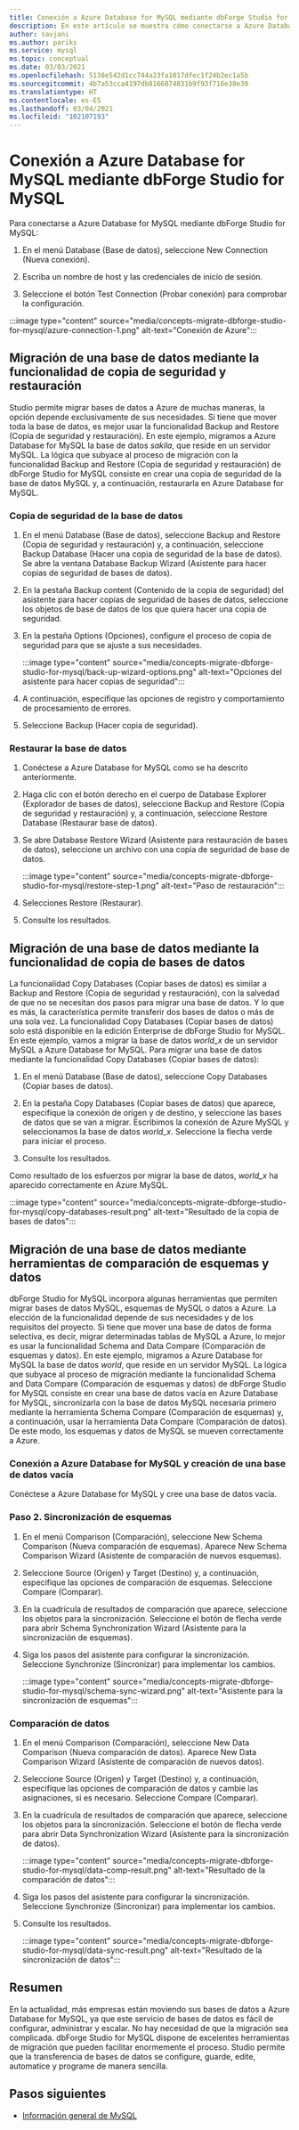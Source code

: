 ```yaml
---
title: Conexión a Azure Database for MySQL mediante dbForge Studio for MySQL
description: En este artículo se muestra cómo conectarse a Azure Database for MySQL Server a través de dbForge Studio for MySQL.
author: savjani
ms.author: pariks
ms.service: mysql
ms.topic: conceptual
ms.date: 03/03/2021
ms.openlocfilehash: 5138e542d1cc744a23fa1017dfec1f24b2ec1a5b
ms.sourcegitcommit: 4b7a53cca4197db8166874831b9f93f716e38e30
ms.translationtype: HT
ms.contentlocale: es-ES
ms.lasthandoff: 03/04/2021
ms.locfileid: "102107193"
---
```

# <a name="connect-to-azure-database-for-mysql-using-dbforge-studio-for-mysql"></a>Conexión a Azure Database for MySQL mediante dbForge Studio for MySQL

Para conectarse a Azure Database for MySQL mediante dbForge Studio for MySQL:

1. En el menú Database (Base de datos), seleccione New Connection (Nueva conexión).

2. Escriba un nombre de host y las credenciales de inicio de sesión.

3. Seleccione el botón Test Connection (Probar conexión) para comprobar la configuración.

:::image type="content" source="media/concepts-migrate-dbforge-studio-for-mysql/azure-connection-1.png" alt-text="Conexión de Azure":::

## <a name="migrate-a-database-using-the-backup-and-restore-functionality"></a>Migración de una base de datos mediante la funcionalidad de copia de seguridad y restauración

Studio permite migrar bases de datos a Azure de muchas maneras, la opción depende exclusivamente de sus necesidades. Si tiene que mover toda la base de datos, es mejor usar la funcionalidad Backup and Restore (Copia de seguridad y restauración). En este ejemplo, migramos a Azure Database for MySQL la base de datos *sakila*, que reside en un servidor MySQL. La lógica que subyace al proceso de migración con la funcionalidad Backup and Restore (Copia de seguridad y restauración) de dbForge Studio for MySQL consiste en crear una copia de seguridad de la base de datos MySQL y, a continuación, restaurarla en Azure Database for MySQL.

### <a name="back-up-the-database"></a>Copia de seguridad de la base de datos

1. En el menú Database (Base de datos), seleccione Backup and Restore (Copia de seguridad y restauración) y, a continuación, seleccione Backup Database (Hacer una copia de seguridad de la base de datos). Se abre la ventana Database Backup Wizard (Asistente para hacer copias de seguridad de bases de datos).

2. En la pestaña Backup content (Contenido de la copia de seguridad) del asistente para hacer copias de seguridad de bases de datos, seleccione los objetos de base de datos de los que quiera hacer una copia de seguridad.

3. En la pestaña Options (Opciones), configure el proceso de copia de seguridad para que se ajuste a sus necesidades.

    :::image type="content" source="media/concepts-migrate-dbforge-studio-for-mysql/back-up-wizard-options.png" alt-text="Opciones del asistente para hacer copias de seguridad":::

4. A continuación, especifique las opciones de registro y comportamiento de procesamiento de errores.

5. Seleccione Backup (Hacer copia de seguridad).

### <a name="restore-the-database"></a>Restaurar la base de datos

1. Conéctese a Azure Database for MySQL como se ha descrito anteriormente.

2. Haga clic con el botón derecho en el cuerpo de Database Explorer (Explorador de bases de datos), seleccione Backup and Restore (Copia de seguridad y restauración) y, a continuación, seleccione Restore Database (Restaurar base de datos).

3. Se abre Database Restore Wizard (Asistente para restauración de bases de datos), seleccione un archivo con una copia de seguridad de base de datos.

    :::image type="content" source="media/concepts-migrate-dbforge-studio-for-mysql/restore-step-1.png" alt-text="Paso de restauración":::

4. Selecciones Restore (Restaurar).

5. Consulte los resultados.

## <a name="migrate-a-database-using-the-copy-databases-functionality"></a>Migración de una base de datos mediante la funcionalidad de copia de bases de datos

La funcionalidad Copy Databases (Copiar bases de datos) es similar a Backup and Restore (Copia de seguridad y restauración), con la salvedad de que no se necesitan dos pasos para migrar una base de datos. Y lo que es más, la característica permite transferir dos bases de datos o más de una sola vez. La funcionalidad Copy Databases (Copiar bases de datos) solo está disponible en la edición Enterprise de dbForge Studio for MySQL.
En este ejemplo, vamos a migrar la base de datos *world_x* de un servidor MySQL a Azure Database for MySQL.
Para migrar una base de datos mediante la funcionalidad Copy Databases (Copiar bases de datos):

1. En el menú Database (Base de datos), seleccione Copy Databases (Copiar bases de datos). 

2. En la pestaña Copy Databases (Copiar bases de datos) que aparece, especifique la conexión de origen y de destino, y seleccione las bases de datos que se van a migrar. Escribimos la conexión de Azure MySQL y seleccionamos la base de datos *world_x*. Seleccione la flecha verde para iniciar el proceso.

3. Consulte los resultados.

Como resultado de los esfuerzos por migrar la base de datos, *world_x* ha aparecido correctamente en Azure MySQL.

:::image type="content" source="media/concepts-migrate-dbforge-studio-for-mysql/copy-databases-result.png" alt-text="Resultado de la copia de bases de datos":::

## <a name="migrate-a-database-using-schema-and-data-compare-tools"></a>Migración de una base de datos mediante herramientas de comparación de esquemas y datos

dbForge Studio for MySQL incorpora algunas herramientas que permiten migrar bases de datos MySQL, esquemas de MySQL o datos a Azure. La elección de la funcionalidad depende de sus necesidades y de los requisitos del proyecto. Si tiene que mover una base de datos de forma selectiva, es decir, migrar determinadas tablas de MySQL a Azure, lo mejor es usar la funcionalidad Schema and Data Compare (Comparación de esquemas y datos).
En este ejemplo, migramos a Azure Database for MySQL la base de datos *world*, que reside en un servidor MySQL. La lógica que subyace al proceso de migración mediante la funcionalidad Schema and Data Compare (Comparación de esquemas y datos) de dbForge Studio for MySQL consiste en crear una base de datos vacía en Azure Database for MySQL, sincronizarla con la base de datos MySQL necesaria primero mediante la herramienta Schema Compare (Comparación de esquemas) y, a continuación, usar la herramienta Data Compare (Comparación de datos). De este modo, los esquemas y datos de MySQL se mueven correctamente a Azure.

### <a name="connect-to-azure-database-for-mysql-and-create-an-empty-database"></a>Conexión a Azure Database for MySQL y creación de una base de datos vacía

Conéctese a Azure Database for MySQL y cree una base de datos vacía.

### <a name="step-2-schema-synchronization"></a>Paso 2. Sincronización de esquemas

1. En el menú Comparison (Comparación), seleccione New Schema Comparison (Nueva comparación de esquemas).
Aparece New Schema Comparison Wizard (Asistente de comparación de nuevos esquemas).

2. Seleccione Source (Origen) y Target (Destino) y, a continuación, especifique las opciones de comparación de esquemas. Seleccione Compare (Comparar).

3. En la cuadrícula de resultados de comparación que aparece, seleccione los objetos para la sincronización. Seleccione el botón de flecha verde para abrir Schema Synchronization Wizard (Asistente para la sincronización de esquemas).

4. Siga los pasos del asistente para configurar la sincronización. Seleccione Synchronize (Sincronizar) para implementar los cambios.

    :::image type="content" source="media/concepts-migrate-dbforge-studio-for-mysql/schema-sync-wizard.png" alt-text="Asistente para la sincronización de esquemas":::

### <a name="data-comparison"></a>Comparación de datos

1. En el menú Comparison (Comparación), seleccione New Data Comparison (Nueva comparación de datos). Aparece New Data Comparison Wizard (Asistente de comparación de nuevos datos).

2. Seleccione Source (Origen) y Target (Destino) y, a continuación, especifique las opciones de comparación de datos y cambie las asignaciones, si es necesario. Seleccione Compare (Comparar).

3. En la cuadrícula de resultados de comparación que aparece, seleccione los objetos para la sincronización. Seleccione el botón de flecha verde para abrir Data Synchronization Wizard (Asistente para la sincronización de datos).

    :::image type="content" source="media/concepts-migrate-dbforge-studio-for-mysql/data-comp-result.png" alt-text="Resultado de la comparación de datos":::

4. Siga los pasos del asistente para configurar la sincronización. Seleccione Synchronize (Sincronizar) para implementar los cambios.

5. Consulte los resultados.

    :::image type="content" source="media/concepts-migrate-dbforge-studio-for-mysql/data-sync-result.png" alt-text="Resultado de la sincronización de datos":::

## <a name="summary"></a>Resumen

En la actualidad, más empresas están moviendo sus bases de datos a Azure Database for MySQL, ya que este servicio de bases de datos es fácil de configurar, administrar y escalar. No hay necesidad de que la migración sea complicada. dbForge Studio for MySQL dispone de excelentes herramientas de migración que pueden facilitar enormemente el proceso. Studio permite que la transferencia de bases de datos se configure, guarde, edite, automatice y programe de manera sencilla.

## <a name="next-steps"></a>Pasos siguientes
- [Información general de MySQL](overview.md)